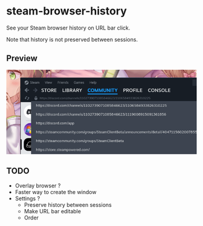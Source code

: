 # steam-browser-history

See your Steam browser history on URL bar click.

Note that history is not preserved between sessions.

## Preview

![Preview](https://github.com/ricewind012/steam-browser-history/raw/master/img/steamwebhelper_2024-02-02_17-54-23.png)

## TODO

- Overlay browser ?
- Faster way to create the window
- Settings ?
  - Preserve history between sessions
  - Make URL bar editable
  - Order

